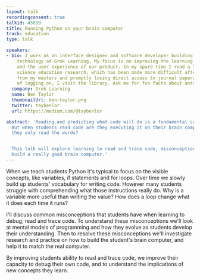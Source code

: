 ```yaml
---
layout: talk
recordingconsent: true
talkid: 45039
title: Running Python on your brain computer
track: education
type: talk

speakers:
- bio: I work as an interface designer and software developer building educational
    technology at Grok Learning. My focus is on improving the learning experience,
    and the user experience of our product. In my spare time I read a lot of computer
    science education research, which has been made more difficult after graduating
    from my masters and promptly losing direct access to journal papers. Now instead
    of logging on, I visit the library. Ask me for fun facts about ants.
  company: Grok Learning
  name: Ben Taylor
  thumbnailUrl: ben-taylor.png
  twitter: taybenlor
  url: https://medium.com/@taybenlor

abstract: 'Reading and predicting what code will do is a fundamental coding skill.
  But when students read code are they executing it on their brain computer? Or do
  they only read the words?


  This talk will explore learning to read and trace code, misconceptions and how to
  build a really good brain computer.'
---
```

When we teach students Python it's typical to focus on the visible concepts, like variables, if statements and for loops. Over time we slowly build up students' vocabulary for writing code. However many students struggle with comprehending what those instructions really do. Why is a variable more useful than writing the value? How does a loop change what it does each time it runs?

I'll discuss common misconceptions that students have when learning to debug, read and trace code. To understand these misconceptions we'll look at mental models of programming and how they evolve as students develop their understanding. Then to resolve these misconceptions we'll investigate research and practice on how to build the student's brain computer, and help it to match the real computer.

By improving students ability to read and trace code, we improve their capacity to debug their own code, and to understand the implications of new concepts they learn.
